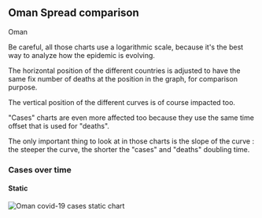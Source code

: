 ## Oman Spread comparison 

Oman



Be careful, all those charts use a logarithmic scale, because it's the best way to analyze how the epidemic is evolving.
 
The horizontal position of the different countries is adjusted to have the same fix number of deaths at the position in the graph, for comparison purpose.

The vertical position of the different curves is of course impacted too.

"Cases" charts are even more affected too because they use the same time offset that is used for "deaths".

The only important thing to look at in those charts is the slope of the curve : the steeper the curve, the shorter the "cases" and "deaths" doubling time.



 
### Cases over time
 
#### Static
![Oman covid-19 cases static chart](https://raw.githubusercontent.com/madlag/coronavirus_study/master/notebooks/graphs/2020-03-20/countries/Oman/2020-03-20_Oman_deaths.png "Oman covid-19 cases static chart")   

